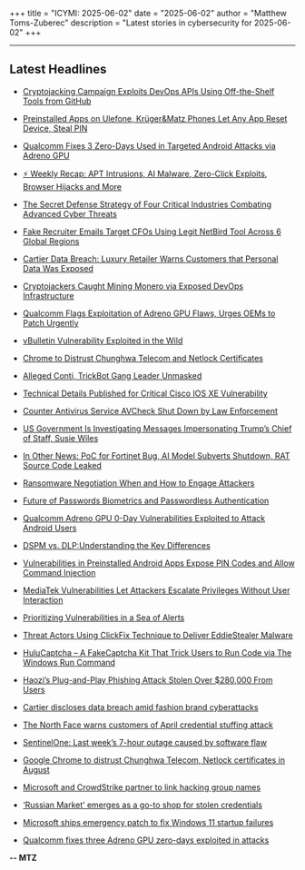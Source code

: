 +++
title = "ICYMI: 2025-06-02"
date = "2025-06-02"
author = "Matthew Toms-Zuberec"
description = "Latest stories in cybersecurity for 2025-06-02"
+++

---------------------------------------------------------------------------
## Latest Headlines
- [Cryptojacking Campaign Exploits DevOps APIs Using Off-the-Shelf Tools from GitHub](https://thehackernews.com/2025/06/cryptojacking-campaign-exploits-devops.html)

- [Preinstalled Apps on Ulefone, Krüger&Matz Phones Let Any App Reset Device, Steal PIN](https://thehackernews.com/2025/06/preinstalled-apps-on-ulefone-kruger.html)

- [Qualcomm Fixes 3 Zero-Days Used in Targeted Android Attacks via Adreno GPU](https://thehackernews.com/2025/06/qualcomm-fixes-3-zero-days-used-in.html)

- [⚡ Weekly Recap: APT Intrusions, AI Malware, Zero-Click Exploits, Browser Hijacks and More](https://thehackernews.com/2025/06/weekly-recap-apt-intrusions-ai-malware.html)

- [The Secret Defense Strategy of Four Critical Industries Combating Advanced Cyber Threats](https://thehackernews.com/2025/06/the-secret-defense-strategy-of-four.html)

- [Fake Recruiter Emails Target CFOs Using Legit NetBird Tool Across 6 Global Regions](https://thehackernews.com/2025/06/fake-recruiter-emails-target-cfos-using.html)

- [Cartier Data Breach: Luxury Retailer Warns Customers that Personal Data Was Exposed](https://www.securityweek.com/cartier-data-breach-jewelry-maker-warns-customers-that-personal-data-was-exposed/)

- [Cryptojackers Caught Mining Monero via Exposed DevOps Infrastructure](https://www.securityweek.com/cryptojackers-caught-mining-monero-via-exposed-devops-infrastructure/)

- [Qualcomm Flags Exploitation of Adreno GPU Flaws, Urges OEMs to Patch Urgently](https://www.securityweek.com/qualcomm-flags-exploitation-of-adreno-gpu-flaws-urges-oems-to-patch-urgently/)

- [vBulletin Vulnerability Exploited in the Wild](https://www.securityweek.com/vbulletin-vulnerability-exploited-in-the-wild/)

- [Chrome to Distrust Chunghwa Telecom and Netlock Certificates](https://www.securityweek.com/chrome-to-distrust-chunghwa-telecom-and-netlock-certificates/)

- [Alleged Conti, TrickBot Gang Leader Unmasked](https://www.securityweek.com/alleged-conti-trickbot-gang-leader-unmasked/)

- [Technical Details Published for Critical Cisco IOS XE Vulnerability](https://www.securityweek.com/technical-details-published-for-critical-cisco-ios-xe-vulnerability/)

- [Counter Antivirus Service AVCheck Shut Down by Law Enforcement](https://www.securityweek.com/authorities-take-down-counter-antivirus-service-avcheck/)

- [US Government Is Investigating Messages Impersonating Trump’s Chief of Staff, Susie Wiles](https://www.securityweek.com/us-government-is-investigating-messages-impersonating-trumps-chief-of-staff-susie-wiles/)

- [In Other News: PoC for Fortinet Bug, AI Model Subverts Shutdown, RAT Source Code Leaked](https://www.securityweek.com/in-other-news-poc-for-fortinet-bug-ai-model-subverts-shutdown-rat-source-code-leaked/)

- [Ransomware Negotiation When and How to Engage Attackers](https://cybersecuritynews.com/ransomware-negotiation/)

- [Future of Passwords Biometrics and Passwordless Authentication](https://cybersecuritynews.com/passwordless-authentication-2/)

- [Qualcomm Adreno GPU 0-Day Vulnerabilities Exploited to Attack Android Users](https://cybersecuritynews.com/qualcomm-adreno-gpu-0-day-vulnerabilities/)

- [DSPM vs. DLP:Understanding the Key Differences](https://cybersecuritynews.com/dspm-vs-dlp/)

- [Vulnerabilities in Preinstalled Android Apps Expose PIN Codes and Allow Command Injection](https://cybersecuritynews.com/vulnerabilities-preinstalled-android-apps/)

- [MediaTek Vulnerabilities Let Attackers Escalate Privileges Without User Interaction](https://cybersecuritynews.com/mediatek-vulnerabilities-escalate-privileges/)

- [Prioritizing Vulnerabilities in a Sea of Alerts](https://cybersecuritynews.com/prioritizing-vulnerabilities/)

- [Threat Actors Using ClickFix Technique to Deliver EddieStealer Malware](https://cybersecuritynews.com/clickfix-technique-to-deliver-eddiestealer-malware/)

- [HuluCaptcha – A FakeCaptcha Kit That Trick Users to Run Code via The Windows Run Command](https://cybersecuritynews.com/hulucaptcha-a-fakecaptcha-kit-that-trick-users-to-run-code/)

- [Haozi’s Plug-and-Play Phishing Attack Stolen Over $280,000 From Users](https://cybersecuritynews.com/haozis-plug-and-play-phishing-attack/)

- [Cartier discloses data breach amid fashion brand cyberattacks](https://www.bleepingcomputer.com/news/security/cartier-discloses-data-breach-amid-fashion-brand-cyberattacks/)

- [The North Face warns customers of April credential stuffing attack](https://www.bleepingcomputer.com/news/security/the-north-face-warns-customers-of-april-credential-stuffing-attack/)

- [SentinelOne: Last week’s 7-hour outage caused by software flaw](https://www.bleepingcomputer.com/news/technology/sentinelone-last-weeks-7-hour-outage-caused-by-software-flaw/)

- [Google Chrome to distrust Chunghwa Telecom, Netlock certificates in August](https://www.bleepingcomputer.com/news/security/google-chrome-to-distrust-chunghwa-telecom-netlock-certificates-in-august/)

- [Microsoft and CrowdStrike partner to link hacking group names](https://www.bleepingcomputer.com/news/security/microsoft-and-crowdstrike-partner-to-link-hacking-group-names/)

- [‘Russian Market’ emerges as a go-to shop for stolen credentials](https://www.bleepingcomputer.com/news/security/russian-market-emerges-as-a-go-to-shop-for-stolen-credentials/)

- [Microsoft ships emergency patch to fix Windows 11 startup failures](https://www.bleepingcomputer.com/news/microsoft/microsoft-ships-emergency-patch-to-fix-windows-11-installation-issues/)

- [Qualcomm fixes three Adreno GPU zero-days exploited in attacks](https://www.bleepingcomputer.com/news/security/qualcomm-fixes-three-adreno-gpu-zero-days-exploited-in-attacks/)

**-- MTZ**